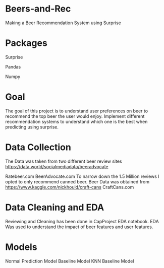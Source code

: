 # Beers-and-Rec
Making a Beer Recommendation System using Surprise

# Packages

Surprise

Pandas

Numpy

# Goal
The goal of this project is to understand user preferences on beer to recommend the top beer the user would enjoy.
Implement different recommendation systems to understand which one is the best when predicting using surprise.

# Data Collection
The Data was taken from two different beer review sites
https://data.world/socialmediadata/beeradvocate

Ratebeer.com
BeerAdvocate.com
To narrow down the 1.5 Million reviews I opted to only recommend canned beer. Beer Data was obtained from
https://www.kaggle.com/nickhould/craft-cans
CraftCans.com

# Data Cleaning and EDA
Reviewing and Cleaning has been done in CapProject EDA notebook. 
EDA Was used to understand the impact of beer features and user features.

# Models
Normal Prediction Model
Baseline Model
KNN Baseline Model

